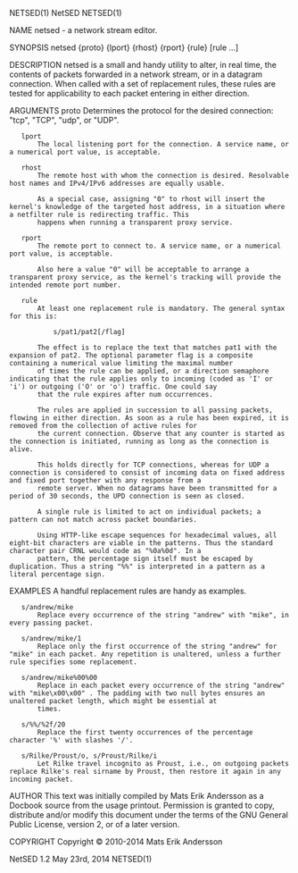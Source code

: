 NETSED(1)                                                                                    NetSED                                                                                   NETSED(1)

NAME
       netsed - a network stream editor.

SYNOPSIS
       netsed {proto} {lport} {rhost} {rport} {rule} [rule ...]

DESCRIPTION
       netsed is a small and handy utility to alter, in real time, the contents of packets forwarded in a network stream, or in a datagram connection. When called with a set of replacement
       rules, these rules are tested for applicability to each packet entering in either direction.

ARGUMENTS
       proto
           Determines the protocol for the desired connection: "tcp", "TCP", "udp", or "UDP".

       lport
           The local listening port for the connection. A service name, or a numerical port value, is acceptable.

       rhost
           The remote host with whom the connection is desired. Resolvable host names and IPv4/IPv6 addresses are equally usable.

           As a special case, assigning "0" to rhost will insert the kernel's knowledge of the targeted host address, in a situation where a netfilter rule is redirecting traffic. This
           happens when running a transparent proxy service.

       rport
           The remote port to connect to. A service name, or a numerical port value, is acceptable.

           Also here a value "0" will be acceptable to arrange a transparent proxy service, as the kernel's tracking will provide the intended remote port number.

       rule
           At least one replacement rule is mandatory. The general syntax for this is:

               s/pat1/pat2[/flag]

           The effect is to replace the text that matches pat1 with the expansion of pat2. The optional parameter flag is a composite containing a numerical value limiting the maximal number
           of times the rule can be applied, or a direction semaphore indicating that the rule applies only to incoming (coded as 'I' or 'i') or outgoing ('O' or 'o') traffic. One could say
           that the rule expires after num occurrences.

           The rules are applied in succession to all passing packets, flowing in either direction. As soon as a rule has been expired, it is removed from the collection of active rules for
           the current connection. Observe that any counter is started as the connection is initiated, running as long as the connection is alive.

           This holds directly for TCP connections, whereas for UDP a connection is considered to consist of incoming data on fixed address and fixed port together with any response from a
           remote server. When no datagrams have been transmitted for a period of 30 seconds, the UPD connection is seen as closed.

           A single rule is limited to act on individual packets; a pattern can not match across packet boundaries.

           Using HTTP-like escape sequences for hexadecimal values, all eight-bit characters are viable in the patterns. Thus the standard character pair CRNL would code as "%0a%0d". In a
           pattern, the percentage sign itself must be escaped by duplication. Thus a string "%%" is interpreted in a pattern as a literal percentage sign.

EXAMPLES
       A handful replacement rules are handy as examples.

       s/andrew/mike
           Replace every occurrence of the string "andrew" with "mike", in every passing packet.

       s/andrew/mike/1
           Replace only the first occurrence of the string "andrew" for "mike" in each packet. Any repetition is unaltered, unless a further rule specifies some replacement.

       s/andrew/mike%00%00
           Replace in each packet every occurrence of the string "andrew" with "mike\x00\x00" . The padding with two null bytes ensures an unaltered packet length, which might be essential at
           times.

       s/%%/%2f/20
           Replace the first twenty occurrences of the percentage character '%' with slashes '/'.

       s/Rilke/Proust/o, s/Proust/Rilke/i
           Let Rilke travel incognito as Proust, i.e., on outgoing packets replace Rilke's real sirname by Proust, then restore it again in any incoming packet.

AUTHOR
       This text was initially compiled by Mats Erik Andersson as a Docbook source from the usage printout. Permission is granted to copy, distribute and/or modify this document under the
       terms of the GNU General Public License, version 2, or of a later version.

COPYRIGHT
       Copyright © 2010-2014 Mats Erik Andersson

NetSED 1.2                                                                               May 23rd, 2014                                                                               NETSED(1)
